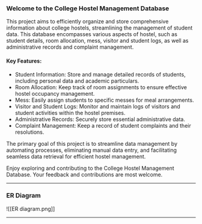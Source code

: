 
### Welcome to the College Hostel Management Database

This project aims to efficiently organize and store comprehensive information about college hostels, streamlining the management of student data. This database encompasses various aspects of hostel, such as student details, room allocation, mess, visitor and student logs, as well as administrative records and complaint management.

#### Key Features:

- Student Information: Store and manage detailed records of students, including personal data and academic particulars.
- Room Allocation: Keep track of room assignments to ensure effective hostel occupancy management.
- Mess: Easily assign students to specific messes for meal arrangements.
- Visitor and Student Logs: Monitor and maintain logs of visitors and student activities within the hostel premises.
- Administrative Records: Securely store essential administrative data.
- Complaint Management: Keep a record of student complaints and their resolutions.

The primary goal of this project is to streamline data management by automating processes, eliminating manual data entry, and facilitating seamless data retrieval for efficient hostel management.

Enjoy exploring and contributing to the College Hostel Management Database. Your feedback and contributions are most welcome. 

---
### ER Diagram 

![[ER diagram.png]]

---

